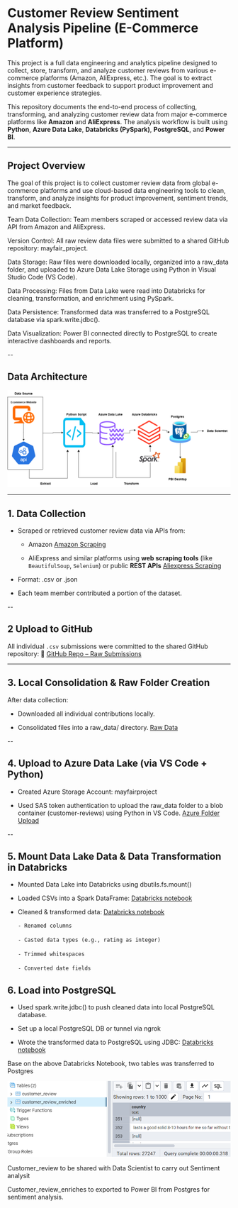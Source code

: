 # Customer Review Sentiment Analysis Pipeline (E-Commerce Platform)

This project is a full data engineering and analytics pipeline designed to collect, store, transform, and analyze customer reviews from various e-commerce platforms (Amazon, AliExpress, etc.). The goal is to extract insights from customer feedback to support product improvement and customer experience strategies.

This repository documents the end-to-end process of collecting, transforming, and analyzing customer review data from major e-commerce platforms like **Amazon** and **AliExpress**. The analysis workflow is built using **Python**, **Azure Data Lake**, **Databricks (PySpark)**, **PostgreSQL**, and **Power BI**.

---

## Project Overview

The goal of this project is to collect customer review data from global e-commerce platforms and use cloud-based data engineering tools to clean, transform, and analyze insights for product improvement, sentiment trends, and market feedback.

Team Data Collection: Team members scraped or accessed review data via API from Amazon and AliExpress.

Version Control: All raw review data files were submitted to a shared GitHub repository: mayfair_project.

Data Storage: Raw files were downloaded locally, organized into a raw_data folder, and uploaded to Azure Data Lake Storage using Python in Visual Studio Code (VS Code).

Data Processing: Files from Data Lake were read into Databricks for cleaning, transformation, and enrichment using PySpark.

Data Persistence: Transformed data was transferred to a PostgreSQL database via spark.write.jdbc().

Data Visualization: Power BI connected directly to PostgreSQL to create interactive dashboards and reports.

--

## Data Architecture

![Data Architecture](https://github.com/adetonayusuf/mayfairecommers/blob/main/Mayfare%20Data%20Architecture.drawio.png)


---

## 1. Data Collection

- Scraped or retrieved customer review data via APIs from:

    - Amazon [Amazon Scraping](https://github.com/adetonayusuf/mayfairecommers/blob/main/amazon.py)

    - AliExpress and similar platforms using **web scraping tools** (like `BeautifulSoup`, `Selenium`) or public **REST APIs** [Aliexpress Scraping](https://github.com/adetonayusuf/mayfairecommers/blob/main/Ali.py)

- Format: .csv or .json

- Each team member contributed a portion of the dataset.

--

## 2 Upload to GitHub

All individual `.csv` submissions were committed to the shared GitHub repository:
🔗 [GitHub Repo – Raw Submissions](https://github.com/amdari-mayfair/mayfair_project)

---

## 3. Local Consolidation & Raw Folder Creation

After data collection:
- Downloaded all individual contributions locally.

- Consolidated files into a raw_data/ directory. [Raw Data](https://github.com/adetonayusuf/mayfairecommers/blob/main/raw_data.zip)

--

## 4. Upload to Azure Data Lake (via VS Code + Python)

- Created Azure Storage Account: mayfairproject

- Used SAS token authentication to upload the raw_data folder to a blob container (customer-reviews) using Python in VS Code. [Azure Folder Upload](https://github.com/adetonayusuf/mayfairecommers/blob/main/azurefolderupload.py)

--

## 5. Mount Data Lake Data &  Data Transformation in Databricks

- Mounted Data Lake into Databricks using dbutils.fs.mount()

- Loaded CSVs into a Spark DataFrame:  [Databricks notebook](https://github.com/adetonayusuf/mayfairecommers/blob/main/Mayfare_customerreview.ipynb)

- Cleaned & transformed data: [Databricks notebook](https://github.com/adetonayusuf/mayfairecommers/blob/main/Mayfare_customerreview.ipynb)

      - Renamed columns

      - Casted data types (e.g., rating as integer)

      - Trimmed whitespaces

      - Converted date fields

## 6.  Load into PostgreSQL

- Used spark.write.jdbc() to push cleaned data into local PostgreSQL database.
  
- Set up a local PostgreSQL DB or tunnel via ngrok

- Wrote the transformed data to PostgreSQL using JDBC: [Databricks notebook](https://github.com/adetonayusuf/mayfairecommers/blob/main/Mayfare_customerreview.ipynb)

Base on the above Databricks Notebook, two tables was transferred to Postgres

![Postgres Tables](https://github.com/adetonayusuf/mayfairecommers/blob/main/Postgres%20Tables.png)

Customer_review to be shared with Data Scientist to carry out Sentiment analysit

Customer_review_enriches to exported to Power BI from Postgres for sentiment analysis.
